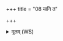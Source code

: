 +++
title = "08 यानि त"

+++
<details><summary>मूलम् (WS)</summary>

यानि त इन्द्रो अकृणोद्भूमे नामानि वृत्रहा ।  
तानि ते बभ्रोः सं विद्म सेहैधि विषदूषणी ।८॥ वभ्रोः  
यानि ते मरुतश्चक्रुर्यानि सप्तर्षयो विदुः ।  
विश्व आदित्या यां विदुः सा भूमिर्विषदूषणी ॥९॥
</details>
